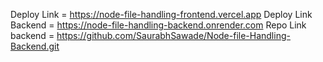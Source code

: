 Deploy Link =   https://node-file-handling-frontend.vercel.app
Deploy Link Backend = https://node-file-handling-backend.onrender.com
Repo Link backend = https://github.com/SaurabhSawade/Node-file-Handling-Backend.git